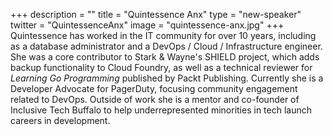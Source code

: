 +++
description = ""
title = "Quintessence Anx"
type = "new-speaker"
twitter = "QuintessenceAnx"
image = "quintessence-anx.jpg"
+++
Quintessence has worked in the IT community for over 10 years, including as a database administrator and a DevOps / Cloud / Infrastructure engineer. She was a core contributor to Stark & Wayne's SHIELD project, which adds backup functionality to Cloud Foundry, as well as a technical reviewer for *Learning Go Programming* published by Packt Publishing. Currently she is a Developer Advocate for PagerDuty, focusing community engagement related to DevOps. Outside of work she is a mentor and co-founder of Inclusive Tech Buffalo to help underrepresented minorities in tech launch careers in development.